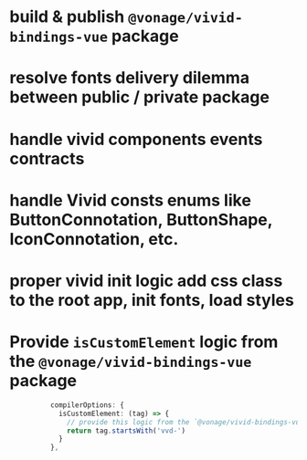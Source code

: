 # build & publish `@vonage/vivid-bindings-vue` package
# resolve fonts delivery dilemma between public / private package
# handle vivid components events contracts
# handle Vivid consts enums like ButtonConnotation, ButtonShape, IconConnotation, etc.
# proper vivid init logic add css class to the root app, init fonts, load styles
# Provide `isCustomElement` logic from the `@vonage/vivid-bindings-vue` package
```ts
          compilerOptions: {
            isCustomElement: (tag) => {
              // provide this logic from the `@vonage/vivid-bindings-vue` package
              return tag.startsWith('vvd-')
            }
          },
```


